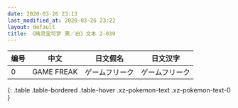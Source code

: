 ```yaml
---
date: 2020-03-26 23:13
last_modified_at: 2020-03-26 23:22
layout: default
title: 《精灵宝可梦 黑／白》文本 2-039
---
```

| 编号 | 中文 | 日文假名 | 日文汉字 |
| ---- | ---- | ---- | --- |
| 0 | GAME FREAK | ゲームフリーク | ゲームフリーク |
{: .table .table-bordered .table-hover .xz-pokemon-text .xz-pokemon-text-0 }